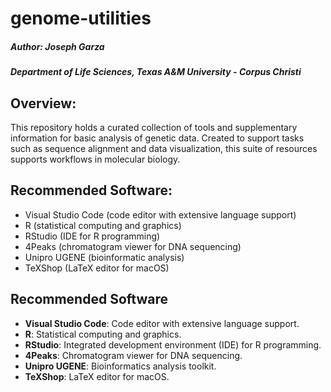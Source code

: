 # genome-utilities

##### Author: Joseph Garza
##### Department of Life Sciences, Texas A&M University - Corpus Christi 

## Overview:

This repository holds a curated collection of tools and supplementary information for basic analysis of genetic data. Created to support tasks such as sequence alignment and data visualization, this suite of resources supports workflows in molecular biology.

## Recommended Software:

* Visual Studio Code (code editor with extensive language support)
* R (statistical computing and graphics)
* RStudio (IDE for R programming)
* 4Peaks (chromatogram viewer for DNA sequencing)
* Unipro UGENE (bioinformatic analysis)
* TeXShop (LaTeX editor for macOS)

## Recommended Software

- **Visual Studio Code**: Code editor with extensive language support.  
- **R**: Statistical computing and graphics.  
- **RStudio**: Integrated development environment (IDE) for R programming.  
- **4Peaks**: Chromatogram viewer for DNA sequencing.  
- **Unipro UGENE**: Bioinformatics analysis toolkit.  
- **TeXShop**: LaTeX editor for macOS.  

